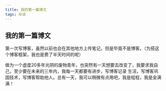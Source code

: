 ```yaml
---
title: 我的第一篇博文
tags: 杂谈
---
```


## 我的第一篇博文
第一次写博客，虽然以前也会在其他地方上传笔记，但是毕竟不是博客。（为搭这个博客框架，我也是费了半天时间的呢）  

做为一个虚度20多年光阴的废物青年，也突然有一天想要去改变了，我要求我自己，至少要在未来的三年内，我每一天都要有进步，写博客记录
生活，写博客巩固技术，写博客帮助他人。总有一天，我可以稍微有点用吧，我是程程，我是金满满！  

